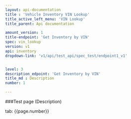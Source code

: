 ```yaml
---
layout: api-documentation
title : 'Vehicle Inventory VIN Lookup'
title_active_left_menu: 'VIN Lookup'
title_parent: Api documentation

amount_version: 1
title-endpoint: 'Get Inventory by VIN'
spec: vin_lookup
version: v1
api: inventory
dropdown-link: 'v1/api/test_api/spec_test/endpoint1_v1'


level: 3
description_edpoint: 'Get Inventory by VIN'
title_md : Description
number: 1

---
```




###Test page (Description)

tab: {{page.number}}


